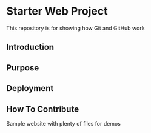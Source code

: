 # Starter Web Project

This repository is for showing how Git and GitHub work

## Introduction

## Purpose

## Deployment

## How To Contribute

Sample website with plenty of files for demos
